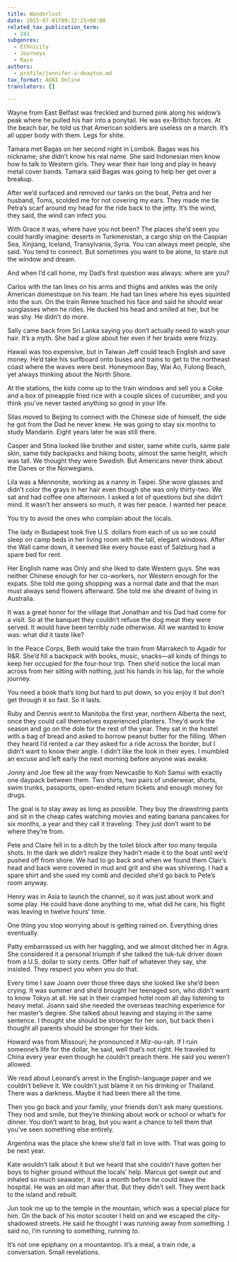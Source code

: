 ```yaml
---
title: Wanderlust
date: 2015-07-01T09:32:21+00:00
related_tax_publication_term:
  - 241
subgenres:
  - Ethnicity
  - Journeys
  - Race
authors:
  - profile/jennifer-s-deayton.md
tax_format: AGNI Online
translators: []

---
```

Wayne from East Belfast was freckled and burned pink along his widow’s peak where he pulled his hair into a ponytail. He was ex-British forces. At the beach bar, he told us that American soldiers are useless on a march. It’s all upper body with them. Legs for shite.

Tamara met Bagas on her second night in Lombok. Bagas was his nickname; she didn’t know his real name. She said Indonesian men know how to talk to Western girls. They wear their hair long and play in heavy metal cover bands. Tamara said Bagas was going to help her get over a breakup.

After we’d surfaced and removed our tanks on the boat, Petra and her husband, Toms, scolded me for not covering my ears. They made me tie Petra’s scarf around my head for the ride back to the jetty. It’s the wind, they said, the wind can infect you.

<p class="story">
  With Grace it was, where have you not been? The places she’d seen you could hardly imagine: deserts in Turkmenistan, a cargo ship on the Caspian Sea, Xinjiang, Iceland, Transylvania, Syria. You can always meet people, she said. You tend to connect. But sometimes you want to be alone, to stare out the window and dream.
</p>

And when I’d call home, my Dad’s first question was always: where are you?

Carlos with the tan lines on his arms and thighs and ankles was the only American domestique on his team. He had tan lines where his eyes squinted into the sun. On the train Renee touched his face and said he should wear sunglasses when he rides. He ducked his head and smiled at her, but he was shy. He didn’t do more.

Sally came back from Sri Lanka saying you don’t actually need to wash your hair. It’s a myth. She had a glow about her even if her braids were frizzy.

Hawaii was too expensive, but in Taiwan Jeff could teach English and save money. He’d take his surfboard onto buses and trains to get to the northeast coast where the waves were best. Honeymoon Bay, Wai Ao, Fulong Beach, yet always thinking about the North Shore.

At the stations, the kids come up to the train windows and sell you a Coke and a box of pineapple fried rice with a couple slices of cucumber, and you think you’ve never tasted anything so good in your life.

Silas moved to Beijing to connect with the Chinese side of himself, the side he got from the Dad he never knew. He was going to stay six months to study Mandarin. Eight years later he was still there.

Casper and Stina looked like brother and sister, same white curls, same pale skin, same tidy backpacks and hiking boots, almost the same height, which was tall. We thought they were Swedish. But Americans never think about the Danes or the Norwegians.

Lila was a Mennonite, working as a nanny in Taipei. She wore glasses and didn’t color the grays in her hair even though she was only thirty-two. We sat and had coffee one afternoon. I asked a lot of questions but she didn’t mind. It wasn’t her answers so much, it was her peace. I wanted her peace.

You try to avoid the ones who complain about the locals.

The lady in Budapest took five U.S. dollars from each of us so we could sleep on camp beds in her living room with the tall, elegant windows. After the Wall came down, it seemed like every house east of Salzburg had a spare bed for rent.

Her English name was Only and she liked to date Western guys. She was neither Chinese enough for her co-workers, nor Western enough for the expats. She told me going shopping was a normal date and that the man must always send flowers afterward. She told me she dreamt of living in Australia.

It was a great honor for the village that Jonathan and his Dad had come for a visit. So at the banquet they couldn’t refuse the dog meat they were served. It would have been terribly rude otherwise. All we wanted to know was: what did it taste like?

In the Peace Corps, Beth would take the train from Marrakech to Agadir for R&R. She’d fill a backpack with books, music, snacks—all kinds of things to keep her occupied for the four-hour trip. Then she’d notice the local man across from her sitting with nothing, just his hands in his lap, for the whole journey.

You need a book that’s long but hard to put down, so you enjoy it but don’t get through it so fast. So it lasts.

Ruby and Dennis went to Manitoba the first year, northern Alberta the next, once they could call themselves experienced planters. They’d work the season and go on the dole for the rest of the year. They sat in the hostel with a bag of bread and asked to borrow peanut butter for the filling. When they heard I’d rented a car they asked for a ride across the border, but I didn’t want to know their angle. I didn’t like the look in their eyes. I mumbled an excuse and left early the next morning before anyone was awake.

Jonny and Joe flew all the way from Newcastle to Koh Samui with exactly one daypack between them. Two shirts, two pairs of underwear, shorts, swim trunks, passports, open-ended return tickets and enough money for drugs.

The goal is to stay away as long as possible. They buy the drawstring pants and sit in the cheap cafes watching movies and eating banana pancakes for six months, a year and they call it traveling. They just don’t want to be where they’re from.

Pete and Claire fell in to a ditch by the toilet block after too many tequila shots. In the dark we didn’t realize they hadn’t made it to the boat until we’d pushed off from shore. We had to go back and when we found them Clair’s head and back were covered in mud and grit and she was shivering. I had a spare shirt and she used my comb and decided she’d go back to Pete’s room anyway.

Henry was in Asia to launch the channel, so it was just about work and some play. He could have done anything to me, what did he care, his flight was leaving in twelve hours’ time.

One thing you stop worrying about is getting rained on. Everything dries eventually.

Patty embarrassed us with her haggling, and we almost ditched her in Agra. She considered it a personal triumph if she talked the tuk-tuk driver down from a U.S. dollar to sixty cents. Offer half of whatever they say, she insisted. They respect you when you do that.

Every time I saw Joann over those three days she looked like she’d been crying. It was summer and she’d brought her teenaged son, who didn’t want to know Tokyo at all. He sat in their cramped hotel room all day listening to heavy metal. Joann said she needed the overseas teaching experience for her master’s degree. She talked about leaving and staying in the same sentence. I thought she should be stronger for her son, but back then I thought all parents should be stronger for their kids.

Howard was from Missouri; he pronounced it Miz-ou-rah. If I ruin someone’s life for the dollar, he said, well that’s not right. He traveled to China every year even though he couldn’t preach there. He said you weren’t allowed.

We read about Leonard’s arrest in the English-language paper and we couldn’t believe it. We couldn’t just blame it on his drinking or Thailand. There was a darkness. Maybe it had been there all the time.

Then you go back and your family, your friends don’t ask many questions. They nod and smile, but they’re thinking about work or school or what’s for dinner. You don’t want to brag, but you want a chance to tell them that you’ve seen something else entirely.

Argentina was the place she knew she’d fall in love with. That was going to be next year.

Kate wouldn’t talk about it but we heard that she couldn’t have gotten her boys to higher ground without the locals’ help. Marcus got swept out and inhaled so much seawater, it was a month before he could leave the hospital. He was an old man after that. But they didn’t sell. They went back to the island and rebuilt.

Jun took me up to the temple in the mountain, which was a special place for him. On the back of his motor scooter I held on and we escaped the city-shadowed streets. He said he thought I was running away from something. I said no, I’m running to something, running _to_.

It’s not one epiphany on a mountaintop. It’s a meal, a train ride, a conversation. Small revelations.